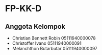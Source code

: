 # FP-KK-D
## Anggota Kelompok 
- Christian Bennett Robin 05111940000078 
- Christoffer Ivano       05111940000091 
- Melanchthon Butarbutar  05111940000097 

